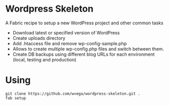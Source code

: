# Wordpress Skeleton #

A Fabric recipe to setup a new WordPress project and other common tasks

+ Download latest or specified version of WordPress
+ Create uploads directory
+ Add .htaccess file and remove wp-config-sample.php
+ Allows to create multiple wp-config.php files and switch between them.
+ Create DB backups using different blog URLs for each environment (local, testing and production)

# Using #

    git clone https://github.com/wvega/wordpress-skeleton.git .
    fab setup
